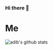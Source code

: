 ### Hi there 👋

# Me
![adib's github stats](https://github-readme-stats.vercel.app/api?username=adib-enc&show_icons=true&bg_color=424344&title_color=fff&icon_color=fff&text_color=d9a618&show_owner=false)
